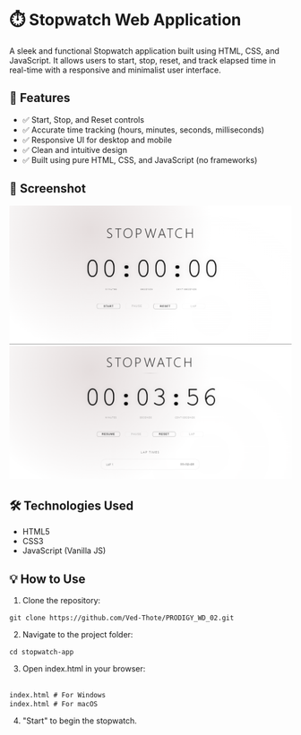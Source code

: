 # ⏱️ Stopwatch Web Application

A sleek and functional Stopwatch application built using HTML, CSS, and JavaScript. It allows users to start, stop, reset, and track elapsed time in real-time with a responsive and minimalist user interface.

## 🚀 Features

- ✅ Start, Stop, and Reset controls
- ✅ Accurate time tracking (hours, minutes, seconds, milliseconds)
- ✅ Responsive UI for desktop and mobile
- ✅ Clean and intuitive design
- ✅ Built using pure HTML, CSS, and JavaScript (no frameworks)

## 📸 Screenshot

![Stopwatch UI](./images/Screenshot%202025-07-05%20163503.png) <!-- Replace with actual screenshot path -->
![Stopwatch UI](./images/Screenshot%202025-07-05%20163628.png) <!-- Replace with actual screenshot path -->

## 🛠️ Technologies Used

- HTML5
- CSS3
- JavaScript (Vanilla JS)

## 💡 How to Use

1. Clone the repository:

```
git clone https://github.com/Ved-Thote/PRODIGY_WD_02.git

```
2. Navigate to the project folder:

```
cd stopwatch-app

```
3. Open index.html in your browser:


```

index.html # For Windows
index.html # For macOS
```

4. "Start" to begin the stopwatch.
